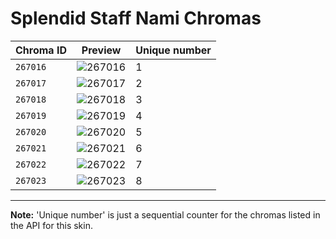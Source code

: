 # Splendid Staff Nami Chromas

| Chroma ID | Preview | Unique number |
|---|---|---|
| `267016` | ![267016](https://raw.communitydragon.org/latest/plugins/rcp-be-lol-game-data/global/default/v1/champion-chroma-images/267/267016.png) | 1 |
| `267017` | ![267017](https://raw.communitydragon.org/latest/plugins/rcp-be-lol-game-data/global/default/v1/champion-chroma-images/267/267017.png) | 2 |
| `267018` | ![267018](https://raw.communitydragon.org/latest/plugins/rcp-be-lol-game-data/global/default/v1/champion-chroma-images/267/267018.png) | 3 |
| `267019` | ![267019](https://raw.communitydragon.org/latest/plugins/rcp-be-lol-game-data/global/default/v1/champion-chroma-images/267/267019.png) | 4 |
| `267020` | ![267020](https://raw.communitydragon.org/latest/plugins/rcp-be-lol-game-data/global/default/v1/champion-chroma-images/267/267020.png) | 5 |
| `267021` | ![267021](https://raw.communitydragon.org/latest/plugins/rcp-be-lol-game-data/global/default/v1/champion-chroma-images/267/267021.png) | 6 |
| `267022` | ![267022](https://raw.communitydragon.org/latest/plugins/rcp-be-lol-game-data/global/default/v1/champion-chroma-images/267/267022.png) | 7 |
| `267023` | ![267023](https://raw.communitydragon.org/latest/plugins/rcp-be-lol-game-data/global/default/v1/champion-chroma-images/267/267023.png) | 8 |

---

**Note:** 'Unique number' is just a sequential counter for the chromas listed in the API for this skin.